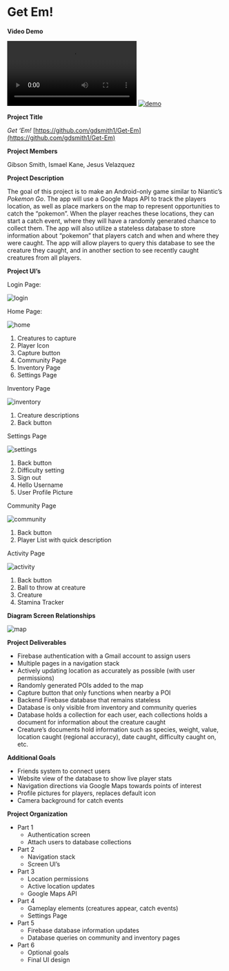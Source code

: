 # Get Em!

**Video Demo**

![demo](https://github.com/gdsmith1/Get-Em/blob/main/projectdescription/videos/demo.mp4)
[![demo](https://github.com/gdsmith1/Get-Em/blob/main/projectdescription/images/demothumbnail.jpg)](https://github.com/gdsmith1/Get-Em/blob/main/projectdescription/videos/demo.mp4)


<!-- Output copied to clipboard! -->

<!-----

Conversion notes:

* Docs to Markdown version 1.0β34
* Thu Oct 05 2023 21:07:09 GMT-0700 (PDT)
* Source doc: cins project proposal
* This document has images: check for >>>>>  gd2md-html alert:  inline image link in generated source and store images to your server. NOTE: Images in exported zip file from Google Docs may not appear in  the same order as they do in your doc. Please check the images!

----->



**Project Title**

_Get ‘Em!_
[https://github.com/gdsmith1/Get-Em](https://github.com/gdsmith1/Get-Em)

**Project Members**

Gibson Smith, Ismael Kane, Jesus Velazquez

**Project Description**

The goal of this project is to make an Android-only game similar to Niantic’s _Pokemon Go_.  The app will use a Google Maps API to track the players location, as well as place markers on the map to represent opportunities to catch the “pokemon”.  When the player reaches these locations, they can start a catch event, where they will have a randomly generated chance to collect them.  The app will also utilize a stateless database to store information about “pokemon” that players catch and when and where they were caught.  The app will allow players to query this database to see the creature they caught, and in another section to see recently caught creatures from all players.

**Project UI’s**

Login Page:

![login](https://github.com/gdsmith1/Get-Em/blob/main/projectdescription/images/image1.png)

Home Page:

![home](https://github.com/gdsmith1/Get-Em/blob/main/projectdescription/images/image7.png)

1. Creatures to capture
2. Player Icon
3. Capture button
4. Community Page
5. Inventory Page
6. Settings Page

Inventory Page

![inventory](https://github.com/gdsmith1/Get-Em/blob/main/projectdescription/images/image2.png)

1. Creature descriptions
2. Back button

Settings Page

![settings](https://github.com/gdsmith1/Get-Em/blob/main/projectdescription/images/image3.png)

1. Back button
2. Difficulty setting
3. Sign out
4. Hello Username
5. User Profile Picture

Community Page

![community](https://github.com/gdsmith1/Get-Em/blob/main/projectdescription/images/image4.png)

1. Back button
2. Player List with quick description

Activity Page

![activity](https://github.com/gdsmith1/Get-Em/blob/main/projectdescription/images/image5.png)

1. Back button
2. Ball to throw at creature
3. Creature
4. Stamina Tracker

**Diagram Screen Relationships**

![map](https://github.com/gdsmith1/Get-Em/blob/main/projectdescription/images/image6.png)


**Project Deliverables**



* Firebase authentication with a Gmail account to assign users
* Multiple pages in a navigation stack
* Actively updating location as accurately as possible (with user permissions)
* Randomly generated POIs added to the map
* Capture button that only functions when nearby a POI
* Backend Firebase database that remains stateless
* Database is only visible from inventory and community queries
* Database holds a collection for each user, each collections holds a document for information about the creature caught
* Creature’s documents hold information such as species, weight, value, location caught (regional accuracy), date caught, difficulty caught on, etc.

**Additional Goals**



* Friends system to connect users
* Website view of the database to show live player stats
* Navigation directions via Google Maps towards points of interest
* Profile pictures for players, replaces default icon
* Camera background for catch events

**Project Organization**



* Part 1
    * Authentication screen 
    * Attach users to database collections
* Part 2
    * Navigation stack
    * Screen UI’s
* Part 3
    * Location permissions
    * Active location updates
    * Google Maps API
* Part 4
    * Gameplay elements (creatures appear, catch events)
    * Settings Page
* Part 5
    * Firebase database information updates
    * Database queries on community and inventory pages
* Part 6
    * Optional goals
    * Final UI design
